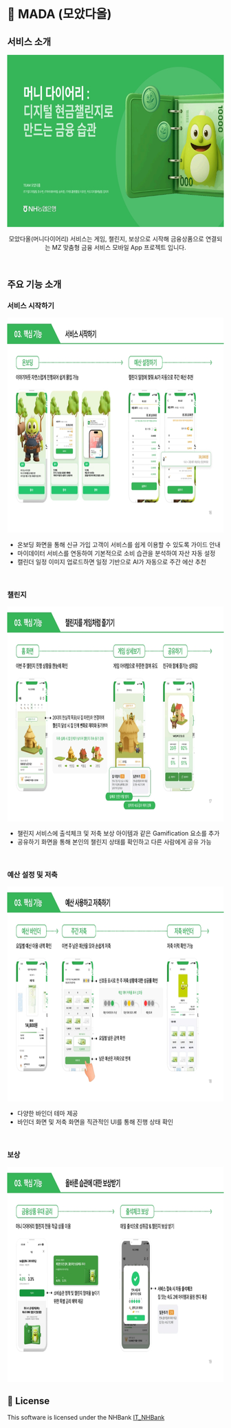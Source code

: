 # 📒 MADA (모았다올)

## 서비스 소개
<body>
  <a href="https://www.youtube.com/watch?v=oZaDhSLg-yA " target="_blank">
    <p align = "center"><img src="./image/모았다올.jpg" width="800" height="400"/></p>
  </a>
</body>

<p align = "center">모았다올(머니다이어리) 서비스는 게임, 챌린지, 보상으로 시작해 금융상품으로 연결되는 MZ 맞춤형 금융 서비스 모바일 App 프로젝트 입니다.</p>
<br/>

## 주요 기능 소개
### 서비스 시작하기
<img src="./image/모았다올_서비스가입.jpg" width="800" height="500"/>

- 온보딩 화면을 통해 신규 가입 고객이 서비스를 쉽게 이용할 수 있도록 가이드 안내
- 마이데이터 서비스를 연동하여 기본적으로 소비 습관을 분석하여 자산 자동 설정
- 캘린더 일정 이미지 업로드하면 일정 기반으로 AI가 자동으로 주간 에산 추천
<br/>

### 챌린지
<img src="./image/모았다올_챌린지.jpg" width="800" height="500"/>

- 챌린지 서비스에 출석체크 및 저축 보상 아이템과 같은 Gamification 요소를 추가
- 공유하기 화면을 통해 본인의 챌린지 상태를 확인하고 다른 사람에게 공유 가능
<br/>

### 예산 설정 및 저축
<img src="./image/모았다올_예산_저축.jpg" width="800" height="500"/>

- 다양한 바인더 테마 제공
- 바인더 화면 및 저축 화면을 직관적인 UI를 통해 진행 상태 확인
<br/>

### 보상
<img src="./image/모았다올_보상.jpg" width="800" height="500"/>

<br/>

## 📒 License

<p>
This software is licensed under the NHBank <a href="https://www.nhbank.com/" _blank="new">IT_NHBank</a>
</p>
